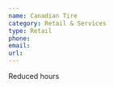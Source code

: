 ```yaml
---
name: Canadian Tire
category: Retail & Services
type: Retail
phone: 
email: 
url: 
---
```


Reduced hours